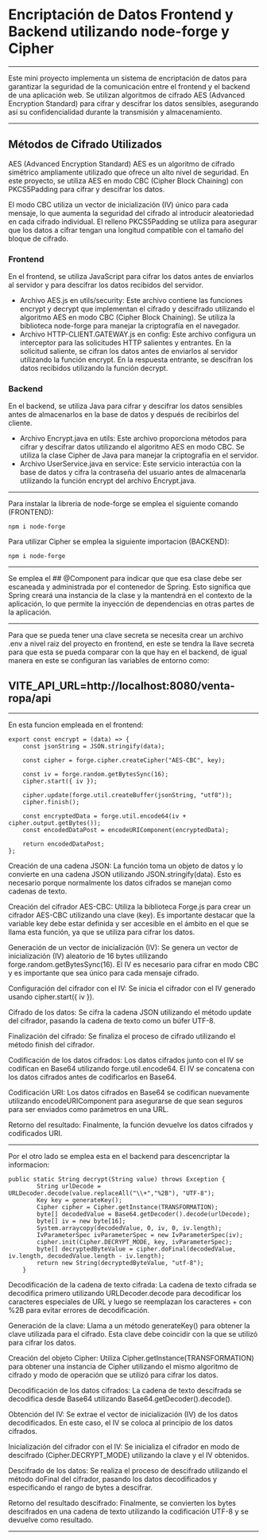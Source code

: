 # Encriptación de Datos Frontend y Backend utilizando node-forge y Cipher

---

Este mini proyecto implementa un sistema de encriptación de datos para garantizar la seguridad de la comunicación entre el frontend y el backend de una aplicación web. Se utilizan algoritmos de cifrado AES (Advanced Encryption Standard) para cifrar y descifrar los datos sensibles, asegurando así su confidencialidad durante la transmisión y almacenamiento.

---

## Métodos de Cifrado Utilizados
AES (Advanced Encryption Standard)
AES es un algoritmo de cifrado simétrico ampliamente utilizado que ofrece un alto nivel de seguridad. En este proyecto, se utiliza AES en modo CBC (Cipher Block Chaining) con PKCS5Padding para cifrar y descifrar los datos.

El modo CBC utiliza un vector de inicialización (IV) único para cada mensaje, lo que aumenta la seguridad del cifrado al introducir aleatoriedad en cada cifrado individual. El relleno PKCS5Padding se utiliza para asegurar que los datos a cifrar tengan una longitud compatible con el tamaño del bloque de cifrado.


### Frontend
En el frontend, se utiliza JavaScript para cifrar los datos antes de enviarlos al servidor y para descifrar los datos recibidos del servidor.
- Archivo AES.js en utils/security: Este archivo contiene las funciones encrypt y decrypt que implementan el cifrado y descifrado utilizando el algoritmo AES en modo CBC (Cipher Block Chaining). Se utiliza la biblioteca node-forge para manejar la criptografía en el navegador.
- Archivo HTTP-CLIENT.GATEWAY.js en config: Este archivo configura un interceptor para las solicitudes HTTP salientes y entrantes. En la solicitud saliente, se cifran los datos antes de enviarlos al servidor utilizando la función encrypt. En la respuesta entrante, se descifran los datos recibidos utilizando la función decrypt.

### Backend
En el backend, se utiliza Java para cifrar y descifrar los datos sensibles antes de almacenarlos en la base de datos y después de recibirlos del cliente.
- Archivo Encrypt.java en utils: Este archivo proporciona métodos para cifrar y descifrar datos utilizando el algoritmo AES en modo CBC. Se utiliza la clase Cipher de Java para manejar la criptografía en el servidor.
- Archivo UserService.java en service: Este servicio interactúa con la base de datos y cifra la contraseña del usuario antes de almacenarla utilizando la función encrypt del archivo Encrypt.java.

---

Para instalar la libreria de node-forge se emplea el siguiente comando (FRONTEND):
```
npm i node-forge
```

Para utilizar Cipher se emplea la siguiente importacion (BACKEND):
```
npm i node-forge
```

---

Se emplea el ## @Component para indicar que que esa clase debe ser escaneada y administrada por el contenedor de Spring. Esto significa que Spring creará una instancia de la clase y la mantendrá en el contexto de la aplicación, lo que permite la inyección de dependencias en otras partes de la aplicación.

---

Para que se pueda tener una clave secreta se necesita crear un archivo .env a nivel raiz del proyecto en frontend, en este se tendra la llave secreta para que esta se pueda comparar con la que hay en el backend, de igual manera en este se configuran las variables de entorno como:

## VITE_API_URL=http://localhost:8080/venta-ropa/api

---

En esta funcion empleada en el frontend:

```
export const encrypt = (data) => {
    const jsonString = JSON.stringify(data);

    const cipher = forge.cipher.createCipher("AES-CBC", key);

    const iv = forge.random.getBytesSync(16);
    cipher.start({ iv });

    cipher.update(forge.util.createBuffer(jsonString, "utf8"));
    cipher.finish();

    const encryptedData = forge.util.encode64(iv + cipher.output.getBytes());
    const encodedDataPost = encodeURIComponent(encryptedData);
    
    return encodedDataPost;
};

```

Creación de una cadena JSON: La función toma un objeto de datos y lo convierte en una cadena JSON utilizando JSON.stringify(data). Esto es necesario porque normalmente los datos cifrados se manejan como cadenas de texto.

Creación del cifrador AES-CBC: Utiliza la biblioteca Forge.js para crear un cifrador AES-CBC utilizando una clave (key). Es importante destacar que la variable key debe estar definida y ser accesible en el ámbito en el que se llama esta función, ya que se utiliza para cifrar los datos.

Generación de un vector de inicialización (IV): Se genera un vector de inicialización (IV) aleatorio de 16 bytes utilizando forge.random.getBytesSync(16). El IV es necesario para cifrar en modo CBC y es importante que sea único para cada mensaje cifrado.

Configuración del cifrador con el IV: Se inicia el cifrador con el IV generado usando cipher.start({ iv }).

Cifrado de los datos: Se cifra la cadena JSON utilizando el método update del cifrador, pasando la cadena de texto como un búfer UTF-8.

Finalización del cifrado: Se finaliza el proceso de cifrado utilizando el método finish del cifrador.

Codificación de los datos cifrados: Los datos cifrados junto con el IV se codifican en Base64 utilizando forge.util.encode64. El IV se concatena con los datos cifrados antes de codificarlos en Base64.

Codificación URI: Los datos cifrados en Base64 se codifican nuevamente utilizando encodeURIComponent para asegurarse de que sean seguros para ser enviados como parámetros en una URL.

Retorno del resultado: Finalmente, la función devuelve los datos cifrados y codificados URI.

---

Por el otro lado se emplea esta en el backend para descencriptar la informacion:

```
public static String decrypt(String value) throws Exception {
        String urlDecode = URLDecoder.decode(value.replaceAll("\\+","%2B"), "UTF-8");
        Key key = generateKey();
        Cipher cipher = Cipher.getInstance(TRANSFORMATION);
        byte[] decodedValue = Base64.getDecoder().decode(urlDecode);
        byte[] iv = new byte[16];
        System.arraycopy(decodedValue, 0, iv, 0, iv.length);
        IvParameterSpec ivParameterSpec = new IvParameterSpec(iv);
        cipher.init(Cipher.DECRYPT_MODE, key, ivParameterSpec);
        byte[] decryptedByteValue = cipher.doFinal(decodedValue, iv.length, decodedValue.length - iv.length);
        return new String(decryptedByteValue, "utf-8");
    }
```

Decodificación de la cadena de texto cifrada: La cadena de texto cifrada se decodifica primero utilizando URLDecoder.decode para decodificar los caracteres especiales de URL y luego se reemplazan los caracteres + con %2B para evitar errores de decodificación.

Generación de la clave: Llama a un método generateKey() para obtener la clave utilizada para el cifrado. Esta clave debe coincidir con la que se utilizó para cifrar los datos.

Creación del objeto Cipher: Utiliza Cipher.getInstance(TRANSFORMATION) para obtener una instancia de Cipher utilizando el mismo algoritmo de cifrado y modo de operación que se utilizó para cifrar los datos.

Decodificación de los datos cifrados: La cadena de texto descifrada se decodifica desde Base64 utilizando Base64.getDecoder().decode().

Obtención del IV: Se extrae el vector de inicialización (IV) de los datos decodificados. En este caso, el IV se coloca al principio de los datos cifrados.

Inicialización del cifrador con el IV: Se inicializa el cifrador en modo de descifrado (Cipher.DECRYPT_MODE) utilizando la clave y el IV obtenidos.

Descifrado de los datos: Se realiza el proceso de descifrado utilizando el método doFinal del cifrador, pasando los datos decodificados y especificando el rango de bytes a descifrar.

Retorno del resultado descifrado: Finalmente, se convierten los bytes descifrados en una cadena de texto utilizando la codificación UTF-8 y se devuelve como resultado.

---
